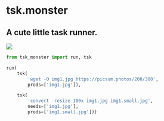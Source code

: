 # tsk.monster
## A cute little task runner.

![](https://tsk.monster/tsk.small.jpg)

```python
from tsk_monster import run, tsk

run(
    tsk(
        'wget -O img1.jpg https://picsum.photos/200/300',
        prods=['img1.jpg']),

    tsk(
        'convert -resize 100x img1.jpg img1.small.jpg',
        needs=['img1.jpg'],
        prods=['img1.small.jpg']))
```
